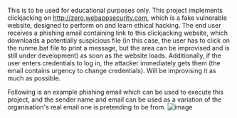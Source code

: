 This is to be used for educational purposes only.
This project implements clickjacking on http://zero.webappsecurity.com, which is a fake vulnerable website, designed to perform on and learn ethical hacking. The end user receives a phishing email containing link to this clickjacking website, which downloads a potentially suspicious file (in this case, the user has to click on the runme.bat file to print a message, but the area can be improvised and is still under development) as soon as the website loads. Additionally, if the user enters credentials to log in, the attacker immediately gets them (the email contains urgency to change credentials).
Will be improvising it as much as possible.

Following is an example phishing email which can be used to execute this project, and the sender name and email can be used as a variation of the organisation's real email one is pretending to be from.
![image](https://github.com/user-attachments/assets/8fd3c1b7-7fdb-4ef1-b534-e19cb4c01672)

